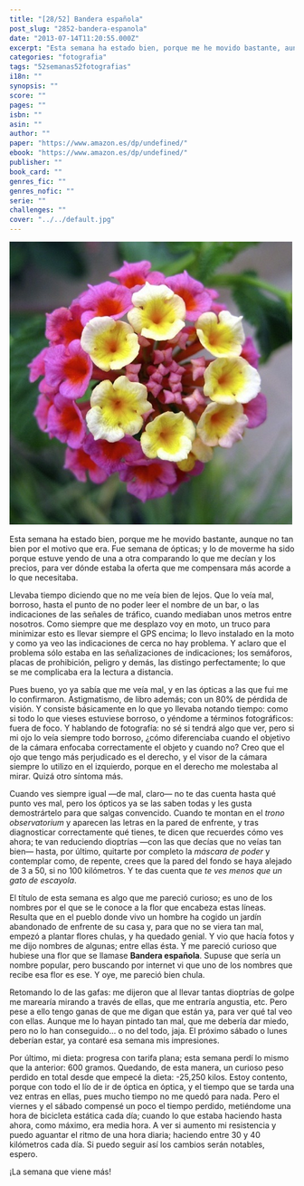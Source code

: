 ```yaml
---
title: "[28/52] Bandera española"
post_slug: "2852-bandera-espanola"
date: "2013-07-14T11:20:55.000Z"
excerpt: "Esta semana ha estado bien, porque me he movido bastante, aunque no tan bien por el motivo que era. Fue semana de ópticas; y lo de moverme ha sido porque estuve yendo de una a otra comparando lo que me decían y los precios, para ver dónde estaba la oferta que me compensara más acorde a lo que necesitaba."
categories: "fotografia"
tags: "52semanas52fotografias"
i18n: ""
synopsis: ""
score: ""
pages: ""
isbn: ""
asin: ""
author: ""
paper: "https://www.amazon.es/dp/undefined/"
ebook: "https://www.amazon.es/dp/undefined/"
publisher: ""
book_card: ""
genres_fic: ""
genres_nofic: ""
serie: ""
challenges: ""
cover: "../../default.jpg"
---
```


[![[28/52] Bandera española](images/instaweek-28-13.jpg)](http://instagram.com/p/bvoeXxw-_g/)

Esta semana ha estado bien, porque me he movido bastante, aunque no tan bien por el motivo que era. Fue semana de ópticas; y lo de moverme ha sido porque estuve yendo de una a otra comparando lo que me decían y los precios, para ver dónde estaba la oferta que me compensara más acorde a lo que necesitaba.

Llevaba tiempo diciendo que no me veía bien de lejos. Que lo veía mal, borroso, hasta el punto de no poder leer el nombre de un bar, o las indicaciones de las señales de tráfico, cuando mediaban unos metros entre nosotros. Como siempre que me desplazo voy en moto, un truco para minimizar esto es llevar siempre el GPS encima; lo llevo instalado en la moto y como ya veo las indicaciones de cerca no hay problema. Y aclaro que el problema sólo estaba en las señalizaciones de indicaciones; los semáforos, placas de prohibición, peligro y demás, las distingo perfectamente; lo que se me complicaba era la lectura a distancia.

Pues bueno, yo ya sabía que me veía mal, y en las ópticas a las que fui me lo confirmaron. Astigmatismo, de libro además; con un 80% de pérdida de visión. Y consiste básicamente en lo que yo llevaba notando tiempo: como si todo lo que vieses estuviese borroso, o yéndome a términos fotográficos: fuera de foco. Y hablando de fotografía: no sé si tendrá algo que ver, pero si mi ojo lo veía siempre todo borroso, ¿cómo diferenciaba cuando el objetivo de la cámara enfocaba correctamente el objeto y cuando no? Creo que el ojo que tengo más perjudicado es el derecho, y el visor de la cámara siempre lo utilizo en el izquierdo, porque en el derecho me molestaba al mirar. Quizá otro síntoma más.

Cuando ves siempre igual —de mal, claro— no te das cuenta hasta qué punto ves mal, pero los ópticos ya se las saben todas y les gusta demostrártelo para que salgas convencido. Cuando te montan en el _trono observatorium_ y aparecen las letras en la pared de enfrente, y tras diagnosticar correctamente qué tienes, te dicen que recuerdes cómo ves ahora; te van reduciendo dioptrías —con las que decías que no veías tan bien— hasta, por último, quitarte por completo la _máscara de poder_ y contemplar como, de repente, crees que la pared del fondo se haya alejado de 3 a 50, si no 100 kilómetros. Y te das cuenta que _te ves menos que un gato de escayola_.

El título de esta semana es algo que me pareció curioso; es uno de los nombres por el que se le conoce a la flor que encabeza estas líneas. Resulta que en el pueblo donde vivo un hombre ha cogido un jardín abandonado de enfrente de su casa y, para que no se viera tan mal, empezó a plantar flores chulas, y ha quedado genial. Y vio que hacía fotos y me dijo nombres de algunas; entre ellas ésta. Y me pareció curioso que hubiese una flor que se llamase **Bandera española**. Supuse que sería un nombre popular, pero buscando por internet vi que uno de los nombres que recibe esa flor es ese. Y oye, me pareció bien chula.

Retomando lo de las gafas: me dijeron que al llevar tantas dioptrías de golpe me marearía mirando a través de ellas, que me entraría angustia, etc. Pero pese a ello tengo ganas de que me digan que están ya, para ver qué tal veo con ellas. Aunque me lo hayan pintado tan mal, que me debería dar miedo, pero no lo han conseguido… o no del todo, jaja. El próximo sábado o lunes deberían estar, ya contaré esa semana mis impresiones.

Por último, mi dieta: progresa con tarifa plana; esta semana perdí lo mismo que la anterior: 600 gramos. Quedando, de esta manera, un curioso peso perdido en total desde que empecé la dieta: -25,250 kilos. Estoy contento, porque con todo el lío de ir de óptica en óptica, y el tiempo que se tarda una vez entras en ellas, pues mucho tiempo no me quedó para nada. Pero el viernes y el sábado compensé un poco el tiempo perdido, metiéndome una hora de bicicleta estática cada día; cuando lo que estaba haciendo hasta ahora, como máximo, era media hora. A ver si aumento mi resistencia y puedo aguantar el ritmo de una hora diaria; haciendo entre 30 y 40 kilómetros cada día. Si puedo seguir así los cambios serán notables, espero.

¡La semana que viene más!
